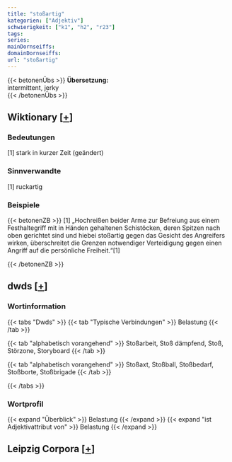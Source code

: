 ```yaml
---
title: "stoßartig"
kategorien: ["Adjektiv"]
schwierigkeit: ["k1", "h2", "r23"]
tags:
series:
mainDornseiffs:
domainDornseiffs:
url: "stoßartig"
---
```


{{< betonenÜbs >}}
**Übersetzung:**  
intermittent, jerky  
{{< /betonenÜbs >}}

## Wiktionary [[+](https://de.wiktionary.org/wiki/stoßartig)]

### Bedeutungen
[1] stark in kurzer Zeit (geändert)  

### Sinnverwandte
[1] ruckartig  

### Beispiele
{{< betonenZB >}}
[1] „Hochreißen beider Arme zur Befreiung aus einem Festhaltegriff mit in Händen gehaltenen Schistöcken, deren Spitzen nach oben gerichtet sind und hiebei stoßartig gegen das Gesicht des Angreifers wirken, überschreitet die Grenzen notwendiger Verteidigung gegen einen Angriff auf die persönliche Freiheit.“[1]  

{{< /betonenZB >}}


## dwds [[+](https://www.dwds.de/wb/stoßartig)]

### Wortinformation
{{< tabs "Dwds" >}}
{{< tab "Typische Verbindungen" >}}
Belastung
{{< /tab >}}

{{< tab "alphabetisch vorangehend" >}}
Stoßarbeit, Stoß dämpfend, Stoß, Störzone, Storyboard
{{< /tab >}}

{{< tab "alphabetisch vorangehend" >}}
Stoßaxt, Stoßball, Stoßbedarf, Stoßborte, Stoßbrigade
{{< /tab >}}

{{< /tabs >}}

### Wortprofil
{{< expand "Überblick" >}} Belastung {{< /expand >}}
{{< expand "ist Adjektivattribut von" >}} Belastung {{< /expand >}}

## Leipzig Corpora [[+](https://corpora.uni-leipzig.de/en/res?word=stoßartig&corpusId=deu_newscrawl-public_2018)]

